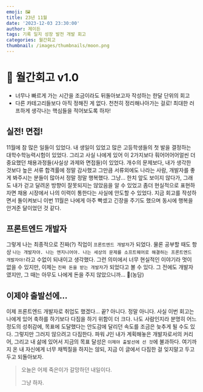 ```yaml
---
emoji: 🖼️
title: 23년 11월
date: '2023-12-03 23:30:00'
author: 제이든
tags: 기록 일지 성장 발전 개발 회고
categories: 월간회고
thumbnail: /images/thumbnails/moon.png
---
```


# 🚪 월간회고 v1.0

- 너무나 빠르게 가는 시간을 조금이라도 뒤돌아보고자 작성하는 한달 단위의 회고
- 다른 카테고리들보다 아직 정해진 게 없다. 천천히 정리해나아가는 걸로! 최대한 러프하게 생각나는 핵심들을 적어보도록 하자!

## 실전! 면접!

11월에 참 많은 일들이 있었다. 내 생일이 있었고 많은 고등학생들의 첫 발을 결정하는 대학수학능력시험이 있었다. 그리고 사실 나에게 있어 이 2가지보다 훠어어어어얼씬 더 중요했던 채용과정들(사실상 과제와 면접들)이 있었다. 개수의 문제보다, 내가 생각한 것보다 높은 서류 합격률에 정말 감사했고 그만큼 서류외에도 나라는 사람, 개발자를 좋게 봐주시는 분들이 많아서 정말 정말 행복했다. 그냥... 한치 앞도 보이지 않다가, 그래도 내가 걷고 달려온 방향이 잘못되지는 않았음을 알 수 있었고 좀더 현실적으로 표현하자면 채용 시장에서 나의 이력이 통한다는 사실에 안도할 수 있었다. 지금 회고를 작성하면서 돌이켜보니 이번 11월은 나에게 아주 빡셌고 긴장을 주기도 했으며 동시에 행복을 안겨준 달이었던 것 같다.

## 프론트엔드 개발자

그렇게 나는 최종적으로 진짜(?) 직업이 `프론트엔드 개발자`가 되었다. 물론 공부할 때도 항상 `나는 개발자야. 나는 엔지니어야. 나는 세상의 문제를 소프트웨어로 해결하는 프론트엔드 개발자야!`라고 수없이 되내이고 생각했다. 그런 의미에서 너무 현실적인 이야기라 멋이 없을 수 있지만, 이제는 `진짜 돈을 받는 개발자`가 되었다고 볼 수 있다. 그 전에도 개발자였지만, 그 때는 아무도 나에게 돈을 주지 않았으니까... 🥹(농담)

## 이제야 출발선에...

이제 프론트엔드 개발자로 취업도 했겠다... 끝? 아니다. 정말 아니다. 사실 이번 회고는 나에게 있어 축하를 하기보다 다짐을 하기 위함이 더 크다. 나도 사람인지라 분명히 어느정도의 성취감에, 목표에 도달했다는 안도감에 달리던 속도를 조금은 늦추게 될 수도 있다. 그렇지만 그러지 않으려고 다짐한다. 파워 J인 내가 계획해놓은 개발자로서의 커리어, 그리고 내 삶에 있어서 지금의 목표 달성은 `이제야 출발선에 선 것`에 불과하다. 여기까지 온 내 자신에게 너무 채찍질을 하지는 않되, 지금 이 글에서 다짐한 걸 잊지말고 두고두고 되돌아보자.

> 오늘은 어제 죽은이가 갈망하던 내일이다.
>
> 그냥 하자.
